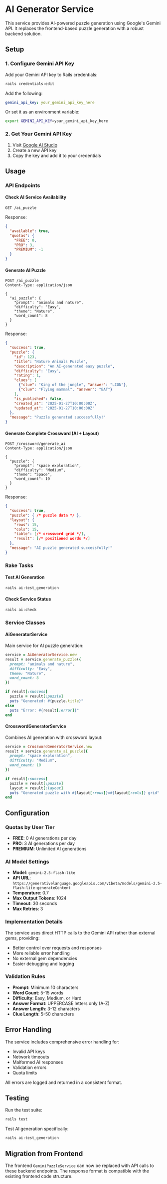 # AI Generator Service

This service provides AI-powered puzzle generation using Google's Gemini API. It replaces the frontend-based puzzle generation with a robust backend solution.

## Setup

### 1. Configure Gemini API Key

Add your Gemini API key to Rails credentials:

```bash
rails credentials:edit
```

Add the following:

```yaml
gemini_api_key: your_gemini_api_key_here
```

Or set it as an environment variable:

```bash
export GEMINI_API_KEY=your_gemini_api_key_here
```

### 2. Get Your Gemini API Key

1. Visit [Google AI Studio](https://makersuite.google.com/app/apikey)
2. Create a new API key
3. Copy the key and add it to your credentials

## Usage

### API Endpoints

#### Check AI Service Availability
```http
GET /ai_puzzle
```

Response:
```json
{
  "available": true,
  "quotas": {
    "FREE": 0,
    "PRO": 3,
    "PREMIUM": -1
  }
}
```

#### Generate AI Puzzle
```http
POST /ai_puzzle
Content-Type: application/json

{
  "ai_puzzle": {
    "prompt": "animals and nature",
    "difficulty": "Easy",
    "theme": "Nature",
    "word_count": 8
  }
}
```

Response:
```json
{
  "success": true,
  "puzzle": {
    "id": 123,
    "title": "Nature Animals Puzzle",
    "description": "An AI-generated easy puzzle",
    "difficulty": "Easy",
    "rating": 1,
    "clues": [
      {"clue": "King of the jungle", "answer": "LION"},
      {"clue": "Flying mammal", "answer": "BAT"}
    ],
    "is_published": false,
    "created_at": "2025-01-27T10:00:00Z",
    "updated_at": "2025-01-27T10:00:00Z"
  },
  "message": "Puzzle generated successfully!"
}
```

#### Generate Complete Crossword (AI + Layout)
```http
POST /crossword/generate_ai
Content-Type: application/json

{
  "puzzle": {
    "prompt": "space exploration",
    "difficulty": "Medium",
    "theme": "Space",
    "word_count": 10
  }
}
```

Response:
```json
{
  "success": true,
  "puzzle": { /* puzzle data */ },
  "layout": {
    "rows": 15,
    "cols": 15,
    "table": [/* crossword grid */],
    "result": [/* positioned words */]
  },
  "message": "AI puzzle generated successfully!"
}
```

### Rake Tasks

#### Test AI Generation
```bash
rails ai:test_generation
```

#### Check Service Status
```bash
rails ai:check
```

### Service Classes

#### AiGeneratorService

Main service for AI puzzle generation:

```ruby
service = AiGeneratorService.new
result = service.generate_puzzle({
  prompt: "animals and nature",
  difficulty: "Easy",
  theme: "Nature",
  word_count: 8
})

if result[:success]
  puzzle = result[:puzzle]
  puts "Generated: #{puzzle.title}"
else
  puts "Error: #{result[:error]}"
end
```

#### CrosswordGeneratorService

Combines AI generation with crossword layout:

```ruby
service = CrosswordGeneratorService.new
result = service.generate_ai_puzzle({
  prompt: "space exploration",
  difficulty: "Medium",
  word_count: 10
})

if result[:success]
  puzzle = result[:puzzle]
  layout = result[:layout]
  puts "Generated puzzle with #{layout[:rows]}x#{layout[:cols]} grid"
end
```

## Configuration

### Quotas by User Tier

- **FREE**: 0 AI generations per day
- **PRO**: 3 AI generations per day  
- **PREMIUM**: Unlimited AI generations

### AI Model Settings

- **Model**: `gemini-2.5-flash-lite`
- **API URL**: `https://generativelanguage.googleapis.com/v1beta/models/gemini-2.5-flash-lite:generateContent`
- **Temperature**: 0.7
- **Max Output Tokens**: 1024
- **Timeout**: 30 seconds
- **Max Retries**: 3

### Implementation Details

The service uses direct HTTP calls to the Gemini API rather than external gems, providing:
- Better control over requests and responses
- More reliable error handling
- No external gem dependencies
- Easier debugging and logging

### Validation Rules

- **Prompt**: Minimum 10 characters
- **Word Count**: 5-15 words
- **Difficulty**: Easy, Medium, or Hard
- **Answer Format**: UPPERCASE letters only (A-Z)
- **Answer Length**: 3-12 characters
- **Clue Length**: 5-50 characters

## Error Handling

The service includes comprehensive error handling for:

- Invalid API keys
- Network timeouts
- Malformed AI responses
- Validation errors
- Quota limits

All errors are logged and returned in a consistent format.

## Testing

Run the test suite:

```bash
rails test
```

Test AI generation specifically:

```bash
rails ai:test_generation
```

## Migration from Frontend

The frontend `GeminiPuzzleService` can now be replaced with API calls to these backend endpoints. The response format is compatible with the existing frontend code structure.

